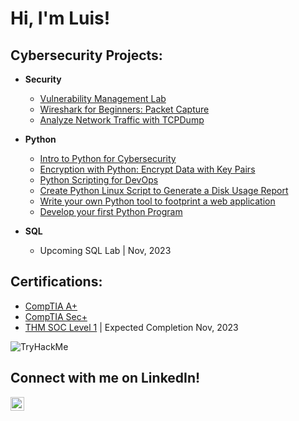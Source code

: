 <h1>Hi, I'm Luis! </h1>  

<h2> Cybersecurity Projects:</h2>

- <b>Security</b>
  - [Vulnerability Management Lab](https://github.com/Luiscvria/VulnerabilityManagementLab)
  - [Wireshark for Beginners: Packet Capture](https://coursera.org/share/762bf69e11e479ded9077753910cca73)
  - [Analyze Network Traffic with TCPDump](https://coursera.org/share/4d958852e4c7948e8d74652c8ac99ae8)

 - <b>Python</b>
   - [Intro to Python for Cybersecurity](https://coursera.org/share/d575fd86dbd662b1b01905073023e143)
   - [Encryption with Python: Encrypt Data with Key Pairs](https://coursera.org/share/47b3f55043321d30daa1839890c60353)
   - [Python Scripting for DevOps](https://coursera.org/share/a81cfc28160eaaa99be0fddcb3600cf9)
   - [Create Python Linux Script to Generate a Disk Usage Report](https://coursera.org/share/01fec09a117484a1f9fc0e76fc19455f)
   - [Write your own Python tool to footprint a web application](https://coursera.org/share/caba3fd8da3300eee7fa5d62d96f8972)
   - [Develop your first Python Program](https://coursera.org/share/36a9dcd2121f1011913cad0a0268cbbd)
  
 - <b>SQL</b>
   - Upcoming SQL Lab | Nov, 2023

<h2> Certifications:</h2>

 - [CompTIA A+](https://www.credly.com/earner/earned/badge/d71ce4f0-2f73-48b4-ac64-a7866bb90923)
 - [CompTIA Sec+](https://www.credly.com/badges/4e6b36e6-d838-4fdd-88cc-20c0128b06d0)
 - [THM SOC Level 1](https://tryhackme.com/paths) | Expected Completion Nov, 2023
<img src="https://tryhackme-badges.s3.amazonaws.com/astroswim.png" alt="TryHackMe">

<h2> Connect with me on LinkedIn!</h2>

[<img align="left" alt="luiscvria| LinkedIn" width="22px" src="https://cdn.jsdelivr.net/npm/simple-icons@v3/icons/linkedin.svg" />][linkedin]

[linkedin]:https://linkedin.com/in/luiscvria


